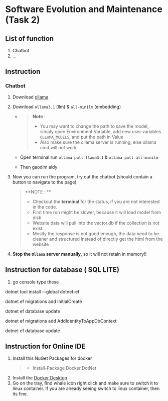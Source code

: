 # Software Evolution and Maintenance (Task 2)

## List of function

1. Chatbot
2. ...

##  Instruction

### Chatbot

1. Download [ollama](https://ollama.com/download)

2. Download `ollama3.1` (llm) & `all-minilm` (embedding)

   - > **Note** : 
     >
     > - You may want to change the path to save the model, simply open Environment Variable, add new user variables `OLLAMA_MODELS`, and put the path in Value
     > - Also make sure the ollama server is running, else ollama cmd will not work

   - Open terminal run `ollama pull llama3.1` & `ollama pull all-minilm` 

   - Then gaodim aldy

3. Now you can run the program, try out the chatbot (should contain a button to navigate to the page)

   > **NOTE : ** 
   >
   > - Checkout the **terminal** for the status, if you are not interested in the code.
   > - First time run might be slower, because it will load model from disk
   > - Website data will pull into the vector.db if the collection is not exist.
   > - Mostly the response is not good enough, the data need to be cleaner and structured instead of directly get the html from the website

4. **Stop the `Ollama` server manually**, so it will not retain in memory!!



## Instruction for database ( SQL LITE) 
1. go console type these

dotnet tool install --global dotnet-ef

dotnet ef migrations add InitialCreate

dotnet ef database update

dotnet ef migrations add AddIdentityToAppDbContext

dotnet ef database update


## Instruction for Online IDE
1. Install this NuGet Packages for docker
   > - Install-Package Docker.DotNet
2. Install the [Docker Desktop](https://docs.docker.com/desktop/install/windows-install/)
3. Go on the tray, find whale icon right click and make sure to switch it to linux container. If you are already seeing switch to linux container, then its fine.
